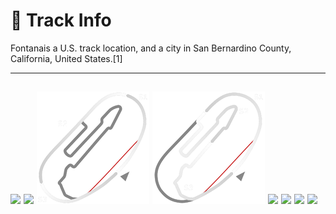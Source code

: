 # 🏁 Track Info

Fontanais a U.S. track location, and a city in San Bernardino County, California, United States.[1]

---
![](image_1.jpg)
![](image_2.jpg)
![](image_3.jpg)
![](image_4.jpg)
![](image_5.jpg)
![](image_6.jpg)
![](image_7.jpg)
![](image_8.jpg)
---

